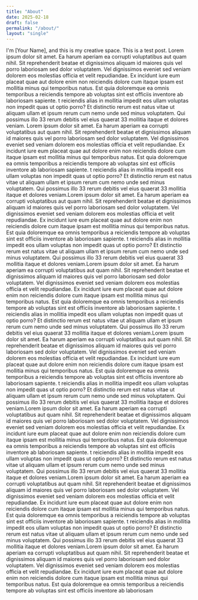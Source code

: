 ```yaml
---
title: "About"
date: 2025-02-18
draft: false
permalink: "/about/"
layout: "single"
---
```


I'm [Your Name], and this is my creative space. This is a test post. Lorem ipsum dolor sit amet. Ea harum aperiam ea corrupti voluptatibus aut quam nihil. Sit reprehenderit beatae et dignissimos aliquam id maiores quis vel porro laboriosam sed dolor voluptatem. Vel dignissimos eveniet sed veniam dolorem eos molestias officia et velit repudiandae. Ex incidunt iure eum placeat quae aut dolore enim non reiciendis dolore cum itaque ipsam est mollitia minus qui temporibus natus. Est quia doloremque ea omnis temporibus a reiciendis tempore ab voluptas sint est officiis inventore ab laboriosam sapiente. t reiciendis alias in mollitia impedit eos ullam voluptas non impedit quas ut optio porro? Et distinctio rerum est natus vitae ut aliquam ullam et ipsum rerum cum nemo unde sed minus voluptatem. Qui possimus illo 33 rerum debitis vel eius quaerat 33 mollitia itaque et dolores veniam. Lorem ipsum dolor sit amet. Ea harum aperiam ea corrupti voluptatibus aut quam nihil. Sit reprehenderit beatae et dignissimos aliquam id maiores quis vel porro laboriosam sed dolor voluptatem. Vel dignissimos eveniet sed veniam dolorem eos molestias officia et velit repudiandae. Ex incidunt iure eum placeat quae aut dolore enim non reiciendis dolore cum itaque ipsam est mollitia minus qui temporibus natus. Est quia doloremque ea omnis temporibus a reiciendis tempore ab voluptas sint est officiis inventore ab laboriosam sapiente. t reiciendis alias in mollitia impedit eos ullam voluptas non impedit quas ut optio porro? Et distinctio rerum est natus vitae ut aliquam ullam et ipsum rerum cum nemo unde sed minus voluptatem. Qui possimus illo 33 rerum debitis vel eius quaerat 33 mollitia itaque et dolores veniam.Lorem ipsum dolor sit amet. Ea harum aperiam ea corrupti voluptatibus aut quam nihil. Sit reprehenderit beatae et dignissimos aliquam id maiores quis vel porro laboriosam sed dolor voluptatem. Vel dignissimos eveniet sed veniam dolorem eos molestias officia et velit repudiandae. Ex incidunt iure eum placeat quae aut dolore enim non reiciendis dolore cum itaque ipsam est mollitia minus qui temporibus natus. Est quia doloremque ea omnis temporibus a reiciendis tempore ab voluptas sint est officiis inventore ab laboriosam sapiente. t reiciendis alias in mollitia impedit eos ullam voluptas non impedit quas ut optio porro? Et distinctio rerum est natus vitae ut aliquam ullam et ipsum rerum cum nemo unde sed minus voluptatem. Qui possimus illo 33 rerum debitis vel eius quaerat 33 mollitia itaque et dolores veniam.Lorem ipsum dolor sit amet. Ea harum aperiam ea corrupti voluptatibus aut quam nihil. Sit reprehenderit beatae et dignissimos aliquam id maiores quis vel porro laboriosam sed dolor voluptatem. Vel dignissimos eveniet sed veniam dolorem eos molestias officia et velit repudiandae. Ex incidunt iure eum placeat quae aut dolore enim non reiciendis dolore cum itaque ipsam est mollitia minus qui temporibus natus. Est quia doloremque ea omnis temporibus a reiciendis tempore ab voluptas sint est officiis inventore ab laboriosam sapiente. t reiciendis alias in mollitia impedit eos ullam voluptas non impedit quas ut optio porro? Et distinctio rerum est natus vitae ut aliquam ullam et ipsum rerum cum nemo unde sed minus voluptatem. Qui possimus illo 33 rerum debitis vel eius quaerat 33 mollitia itaque et dolores veniam.Lorem ipsum dolor sit amet. Ea harum aperiam ea corrupti voluptatibus aut quam nihil. Sit reprehenderit beatae et dignissimos aliquam id maiores quis vel porro laboriosam sed dolor voluptatem. Vel dignissimos eveniet sed veniam dolorem eos molestias officia et velit repudiandae. Ex incidunt iure eum placeat quae aut dolore enim non reiciendis dolore cum itaque ipsam est mollitia minus qui temporibus natus. Est quia doloremque ea omnis temporibus a reiciendis tempore ab voluptas sint est officiis inventore ab laboriosam sapiente. t reiciendis alias in mollitia impedit eos ullam voluptas non impedit quas ut optio porro? Et distinctio rerum est natus vitae ut aliquam ullam et ipsum rerum cum nemo unde sed minus voluptatem. Qui possimus illo 33 rerum debitis vel eius quaerat 33 mollitia itaque et dolores veniam.Lorem ipsum dolor sit amet. Ea harum aperiam ea corrupti voluptatibus aut quam nihil. Sit reprehenderit beatae et dignissimos aliquam id maiores quis vel porro laboriosam sed dolor voluptatem. Vel dignissimos eveniet sed veniam dolorem eos molestias officia et velit repudiandae. Ex incidunt iure eum placeat quae aut dolore enim non reiciendis dolore cum itaque ipsam est mollitia minus qui temporibus natus. Est quia doloremque ea omnis temporibus a reiciendis tempore ab voluptas sint est officiis inventore ab laboriosam sapiente. t reiciendis alias in mollitia impedit eos ullam voluptas non impedit quas ut optio porro? Et distinctio rerum est natus vitae ut aliquam ullam et ipsum rerum cum nemo unde sed minus voluptatem. Qui possimus illo 33 rerum debitis vel eius quaerat 33 mollitia itaque et dolores veniam.Lorem ipsum dolor sit amet. Ea harum aperiam ea corrupti voluptatibus aut quam nihil. Sit reprehenderit beatae et dignissimos aliquam id maiores quis vel porro laboriosam sed dolor voluptatem. Vel dignissimos eveniet sed veniam dolorem eos molestias officia et velit repudiandae. Ex incidunt iure eum placeat quae aut dolore enim non reiciendis dolore cum itaque ipsam est mollitia minus qui temporibus natus. Est quia doloremque ea omnis temporibus a reiciendis tempore ab voluptas sint est officiis inventore ab laboriosam sapiente. t reiciendis alias in mollitia impedit eos ullam voluptas non impedit quas ut optio porro? Et distinctio rerum est natus vitae ut aliquam ullam et ipsum rerum cum nemo unde sed minus voluptatem. Qui possimus illo 33 rerum debitis vel eius quaerat 33 mollitia itaque et dolores veniam.Lorem ipsum dolor sit amet. Ea harum aperiam ea corrupti voluptatibus aut quam nihil. Sit reprehenderit beatae et dignissimos aliquam id maiores quis vel porro laboriosam sed dolor voluptatem. Vel dignissimos eveniet sed veniam dolorem eos molestias officia et velit repudiandae. Ex incidunt iure eum placeat quae aut dolore enim non reiciendis dolore cum itaque ipsam est mollitia minus qui temporibus natus. Est quia doloremque ea omnis temporibus a reiciendis tempore ab voluptas sint est officiis inventore ab laboriosam
